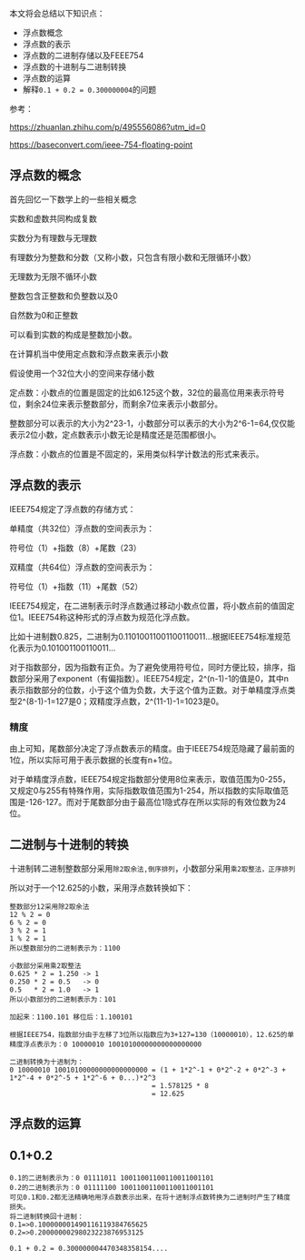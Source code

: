本文将会总结以下知识点：

* 浮点数概念
* 浮点数的表示
* 浮点数的二进制存储以及FEEE754
* 浮点数的十进制与二进制转换
* 浮点数的运算
* 解释`0.1 + 0.2 = 0.300000004`的问题

参考：

https://zhuanlan.zhihu.com/p/495556086?utm_id=0

https://baseconvert.com/ieee-754-floating-point

## 浮点数的概念

首先回忆一下数学上的一些相关概念

实数和虚数共同构成复数

实数分为有理数与无理数

有理数分为整数和分数（又称小数，只包含有限小数和无限循环小数）

无理数为无限不循环小数

整数包含正整数和负整数以及0

自然数为0和正整数

可以看到实数的构成是整数加小数。

在计算机当中使用定点数和浮点数来表示小数

假设使用一个32位大小的空间来存储小数

定点数：小数点的位置是固定的比如6.125这个数，32位的最高位用来表示符号位，剩余24位来表示整数部分，而剩余7位来表示小数部分。

整数部分可以表示的大小为2^23-1，小数部分可以表示的大小为2^6-1=64,仅仅能表示2位小数，定点数表示小数无论是精度还是范围都很小。

浮点数：小数点的位置是不固定的，采用类似科学计数法的形式来表示。

## 浮点数的表示

IEEE754规定了浮点数的存储方式：

单精度（共32位）浮点数的空间表示为：

符号位（1）+指数（8）+尾数（23）

双精度（共64位）浮点数的空间表示为：

符号位（1）+指数（11）+尾数（52）

IEEE754规定，在二进制表示时浮点数通过移动小数点位置，将小数点前的值固定位1。IEEE754称这种形式的浮点数为规范化浮点数。

比如十进制数0.825，二进制为0.11010011001100110011...根据IEEE754标准规范化表示为0.101001100110011...

对于指数部分，因为指数有正负。为了避免使用符号位，同时方便比较，排序，指数部分采用了exponent（有偏指数）。IEEE754规定，2^(n-1)-1的值是0，其中n表示指数部分的位数，小于这个值为负数，大于这个值为正数。对于单精度浮点类型2^(8-1)-1=127是0；双精度浮点数，2^(11-1)-1=1023是0。

### 精度

由上可知，尾数部分决定了浮点数表示的精度。由于IEEE754规范隐藏了最前面的1位，所以实际可用于表示数据的长度有n+1位。

对于单精度浮点数，IEEE754规定指数部分使用8位来表示，取值范围为0-255，又规定0与255有特殊作用，实际指数取值范围为1-254，所以指数的实际取值范围是-126-127。而对于尾数部分由于最高位1隐式存在所以实际的有效位数为24位。



## 二进制与十进制的转换

十进制转二进制整数部分采用`除2取余法,倒序排列`，小数部分采用`乘2取整法，正序排列`

所以对于一个12.625的小数，采用浮点数转换如下：

```
整数部分12采用除2取余法
12 % 2 = 0
6 % 2 = 0
3 % 2 = 1
1 % 2 = 1
所以整数部分的二进制表示为：1100

小数部分采用乘2取整法
0.625 * 2 = 1.250 -> 1
0.250 * 2 = 0.5   -> 0
0.5   * 2 = 1.0   -> 1
所以小数部分的二进制表示为：101

加起来：1100.101 移位后：1.100101 

根据IEEE754，指数部分由于左移了3位所以指数应为3+127=130（10000010），12.625的单精度浮点表示为：0 10000010 10010100000000000000000

二进制转换为十进制为：
0 10000010 10010100000000000000000 = (1 + 1*2^-1 + 0*2^-2 + 0*2^-3 + 1*2^-4 + 0*2^-5 + 1*2^-6 + 0...)*2^3
								   = 1.578125 * 8
								   = 12.625
```

## 浮点数的运算



## 0.1+0.2

```
0.1的二进制表示为：0 01111011 10011001100110011001101
0.2的二进制表示为：0 01111100 10011001100110011001101
可见0.1和0.2都无法精确地用浮点数表示出来，在将十进制浮点数转换为二进制时产生了精度损失。
将二进制转换回十进制：
0.1=>0.100000001490116119384765625
0.2=>0.20000000298023223876953125

0.1 + 0.2 = 0.300000004470348358154....
```

